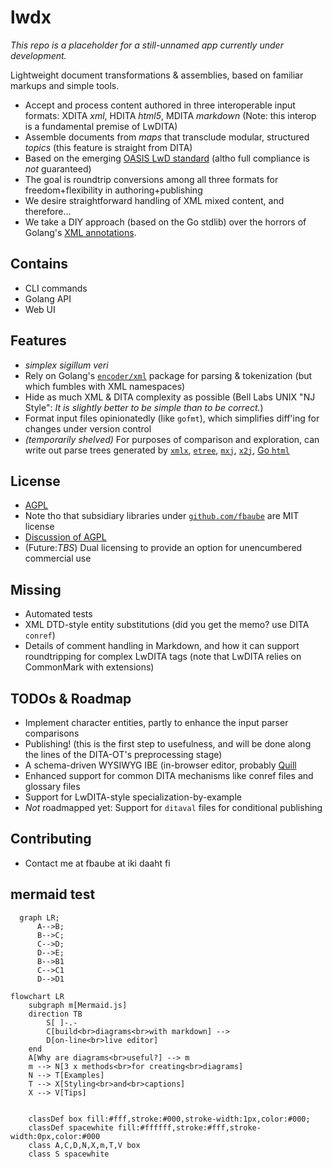 # lwdx
_This repo is a placeholder for a still-unnamed app currently under development._

Lightweight document transformations & assemblies, based on familiar markups and simple tools.
* Accept and process content authored in three interoperable input formats: XDITA _xml_, HDITA _html5_, MDITA _markdown_ (Note: this interop is a fundamental premise of LwDITA) 
* Assemble documents from _maps_ that transclude modular, structured _topics_ (this feature is straight from DITA) 
* Based on the emerging [OASIS LwD standard](https://github.com/oasis-open/dita-lightweight) (altho full compliance is _not_ guaranteed) 
* The goal is roundtrip conversions among all three formats for freedom+flexibility in authoring+publishing  
* We desire straightforward handling of XML mixed content, and therefore... 
* We take a DIY approach (based on the Go stdlib) over the horrors of Golang's [XML annotations](https://godoc.org/encoding/xml#Marshal). 
## Contains 
* CLI commands 
* Golang API
* Web UI 
## Features
* _simplex sigillum veri_
* Rely on Golang's [`encoder/xml`](https://godoc.org/encoding/xml) package for parsing & tokenization (but which fumbles with XML namespaces) 
* Hide as much XML & DITA complexity as possible (Bell Labs UNIX "NJ Style": _It is slightly better to be simple than to be correct._)
* Format input files opinionatedly (like `gofmt`), which simplifies diff'ing for changes under version control 
* _(temporarily shelved)_ For purposes of comparison and exploration, can write out parse trees generated by [`xmlx`](https://github.com/jteeuwen/go-pkg-xmlx), [`etree`](https://github.com/beevik/etree), [`mxj`](https://github.com/clbanning/mxj), [`x2j`](https://github.com/clbanning/mxj/tree/master/x2j), [Go `html`](https://godoc.org/golang.org/x/net/html) 
## License
* [AGPL](https://www.gnu.org/licenses/agpl-3.0.en.html)
* Note tho that subsidiary libraries under [`github.com/fbaube`](http://www.github.com/fbaube) are MIT license
* [Discussion of AGPL](https://drewdevault.com/2020/07/27/Anti-AGPL-propaganda.html)
* (Future:_TBS_) Dual licensing to provide an option for unencumbered commercial use 
## Missing
* Automated tests 
* XML DTD-style entity substitutions (did you get the memo? use DITA `conref`)
* Details of comment handling in Markdown, and how it can support roundtripping for complex LwDITA tags (note that LwDITA relies on CommonMark with extensions) 
## TODOs & Roadmap
* Implement character entities, partly to enhance the input parser comparisons 
* Publishing! (this is the first step to usefulness, and will be done along the lines of the DITA-OT's preprocessing stage) 
* A schema-driven WYSIWYG IBE (in-browser editor, probably [Quill](https://quilljs.com/) 
* Enhanced support for common DITA mechanisms like conref files and glossary files 
* Support for LwDITA-style specialization-by-example 
* _Not_ roadmapped yet: Support for `ditaval` files for conditional publishing 
## Contributing
* Contact me at fbaube at iki daaht fi 

## mermaid test

```mermaid
  graph LR;
      A-->B;
      B-->C;
      C-->D;
      D-->E;
      B-->B1
      C-->C1
      D-->D1
```

```mermaid
flowchart LR
    subgraph m[Mermaid.js]
    direction TB
        S[ ]-.-
        C[build<br>diagrams<br>with markdown] -->
        D[on-line<br>live editor]
    end
    A[Why are diagrams<br>useful?] --> m
    m --> N[3 x methods<br>for creating<br>diagrams]
    N --> T[Examples]
    T --> X[Styling<br>and<br>captions]
    X --> V[Tips]
    
 
    classDef box fill:#fff,stroke:#000,stroke-width:1px,color:#000;
    classDef spacewhite fill:#ffffff,stroke:#fff,stroke-width:0px,color:#000
    class A,C,D,N,X,m,T,V box
    class S spacewhite
```

